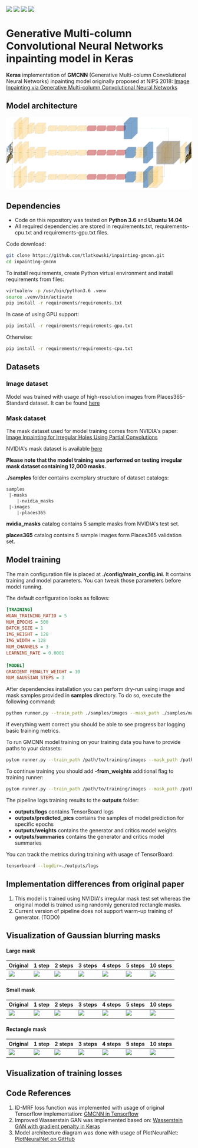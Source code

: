 ![](https://img.shields.io/badge/Python-3.6-blue.svg) ![](https://img.shields.io/badge/Keras-2.2.4-blue.svg) ![](https://img.shields.io/badge/TensorFlow-1.12.0-blue.svg) ![](https://img.shields.io/badge/License-MIT-blue.svg)

# Generative Multi-column Convolutional Neural Networks inpainting model in Keras
**Keras** implementation of **GMCNN** (Generative Multi-column Convolutional Neural Networks) inpainting model originally proposed at NIPS 2018:
[Image Inpainting via Generative Multi-column Convolutional Neural Networks](https://arxiv.org/abs/1810.0877)


## Model architecture
![GMCNN model](./pics/models/gmcnn_model.png)

## Dependencies
* Code on this repository was tested on **Python 3.6** and **Ubuntu 14.04**
* All required dependencies are stored in requirements.txt, requirements-cpu.txt and requirements-gpu.txt files.

Code download:
```bash
git clone https://github.com/tlatkowski/inpainting-gmcnn.git
cd inpainting-gmcnn
```

To install requirements, create Python virtual environment and install requirements from files:
```bash
virtualenv -p /usr/bin/python3.6 .venv
source .venv/bin/activate
pip install -r requirements/requirements.txt
```
In case of using GPU support:
```bash
pip install -r requirements/requirements-gpu.txt
```
Otherwise:
```bash
pip install -r requirements/requirements-cpu.txt
```


## Datasets

### Image dataset
Model was trained with usage of high-resolution images from Places365-Standard dataset.
It can be found [here](http://places2.csail.mit.edu/download.html)


### Mask dataset
The mask dataset used for model training comes from NVIDIA's paper: [Image Inpainting for Irregular Holes Using Partial Convolutions](https://eccv2018.org/openaccess/content_ECCV_2018/papers/Guilin_Liu_Image_Inpainting_for_ECCV_2018_paper.pdf)

NVIDIA's mask dataset is available [here](http://masc.cs.gmu.edu/wiki/partialconv)

**Please note that the model training was performed on testing irregular mask dataset containing  12,000 masks.**
 
 
**./samples** folder contains exemplary structure of dataset catalogs:
```
samples
 |-masks
    |-nvidia_masks
 |-images
    |-places365
```
**nvidia_masks** catalog contains 5 sample masks from NVIDIA's test set.

**places365** catalog contains 5 sample images form Places365 validation set.
## Model training
The main configuration file is placed at **./config/main_config.ini**. It contains training and model parameters. You can tweak those parameters before model running.

The default configuration looks as follows:
```ini
[TRAINING]
WGAN_TRAINING_RATIO = 5
NUM_EPOCHS = 500
BATCH_SIZE = 1
IMG_HEIGHT = 128
IMG_WIDTH = 128
NUM_CHANNELS = 3
LEARNING_RATE = 0.0001

[MODEL]
GRADIENT_PENALTY_WEIGHT = 10
NUM_GAUSSIAN_STEPS = 3
```

After dependencies installation you can perform dry-run using image and mask samples provided in **samples** directory. To do so, execute the following command:
```bash
python runner.py --train_path ./samples/images --mask_path ./samples/masks
```
If everything went correct you should be able to see progress bar logging basic training metrics.

To run GMCNN model training on your training data you have to provide paths to your datasets:
```bash
pyton runner.py --train_path /path/to/training/images --mask_path /path/to/mask/images
```

To continue training you should add **-from_weights** additional flag to training runner:
```bash
pyton runner.py --train_path /path/to/training/images --mask_path /path/to/mask/images -from_weights
```

The pipeline logs training results to the **outputs** folder:
* **outputs/logs** contains TensorBoard logs
* **outputs/predicted_pics** contains the samples of model prediction for specific epochs
* **outputs/weights** contains the generator and critics model weights
* **outputs/summaries** contains the generator and critics model summaries

You can track the metrics during training with usage of TensorBoard:
```bash
tensorboard --logdir=./outputs/logs
```

## Implementation differences from original paper

1. This model is trained using NVIDIA's irregular mask test set whereas the original model is trained using randomly generated rectangle masks. 
2. Current version of pipeline does not support warm-up training of generator. (TODO)

## Visualization of Gaussian blurring masks 

#### Large mask
Original | 1 step | 2 steps | 3 steps | 4 steps | 5 steps | 10 steps
------- |  ------- | ------- | ------- | ------- | ------- | ------- 
![](https://github.com/tlatkowski/inpainting-gmcnn/blob/master/pics/masks/large_mask_original.png) | ![](https://github.com/tlatkowski/inpainting-gmcnn/blob/master/pics/masks/large_blurred_mask_1_step.png) | ![](https://github.com/tlatkowski/inpainting-gmcnn/blob/master/pics/masks/large_blurred_mask_2_step.png) | ![](https://github.com/tlatkowski/inpainting-gmcnn/blob/master/pics/masks/large_blurred_mask_3_step.png) | ![](https://github.com/tlatkowski/inpainting-gmcnn/blob/master/pics/masks/large_blurred_mask_4_step.png) | ![](https://github.com/tlatkowski/inpainting-gmcnn/blob/master/pics/masks/large_blurred_mask_5_step.png) | ![](https://github.com/tlatkowski/inpainting-gmcnn/blob/master/pics/masks/large_blurred_mask_10_step.png)


#### Small mask
Original | 1 step | 2 steps | 3 steps | 4 steps | 5 steps | 10 steps
------- | ------- | ------- | ------- | ------- | ------- | -------  
![](https://github.com/tlatkowski/inpainting-gmcnn/blob/master/pics/masks/small_mask_original.png) | ![](https://github.com/tlatkowski/inpainting-gmcnn/blob/master/pics/masks/small_blurred_mask_1_step.png) | ![](https://github.com/tlatkowski/inpainting-gmcnn/blob/master/pics/masks/small_blurred_mask_2_step.png) | ![](https://github.com/tlatkowski/inpainting-gmcnn/blob/master/pics/masks/small_blurred_mask_3_step.png) | ![](https://github.com/tlatkowski/inpainting-gmcnn/blob/master/pics/masks/small_blurred_mask_4_step.png) | ![](https://github.com/tlatkowski/inpainting-gmcnn/blob/master/pics/masks/small_blurred_mask_5_step.png) | ![](https://github.com/tlatkowski/inpainting-gmcnn/blob/master/pics/masks/small_blurred_mask_10_step.png)

#### Rectangle mask
Original | 1 step | 2 steps | 3 steps | 4 steps | 5 steps | 10 steps
------- | ------- | ------- | ------- | ------- | ------- | ------- 
![](https://github.com/tlatkowski/inpainting-gmcnn/blob/master/pics/masks/rectangle_mask_original.png) | ![](https://github.com/tlatkowski/inpainting-gmcnn/blob/master/pics/masks/rectangle_blurred_mask_1_step.png) | ![](https://github.com/tlatkowski/inpainting-gmcnn/blob/master/pics/masks/rectangle_blurred_mask_2_step.png) | ![](https://github.com/tlatkowski/inpainting-gmcnn/blob/master/pics/masks/rectangle_blurred_mask_3_step.png) | ![](https://github.com/tlatkowski/inpainting-gmcnn/blob/master/pics/masks/rectangle_blurred_mask_4_step.png) | ![](https://github.com/tlatkowski/inpainting-gmcnn/blob/master/pics/masks/rectangle_blurred_mask_5_step.png) | ![](https://github.com/tlatkowski/inpainting-gmcnn/blob/master/pics/masks/rectangle_blurred_mask_10_step.png)


## Visualization of training losses


## Code References

1. ID-MRF loss function was implemented with usage of original Tensorflow implementation: [GMCNN in Tensorflow](https://github.com/shepnerd/inpainting_gmcnn)
2. Improved Wasserstain GAN was implemented based on: [Wasserstein GAN with gradient penalty in Keras](https://github.com/keras-team/keras-contrib/blob/master/examples/improved_wgan.py)
3. Model architecture diagram was done with usage of PlotNeuralNet: [PlotNeuralNet on GitHub](https://github.com/HarisIqbal88/PlotNeuralNet)
